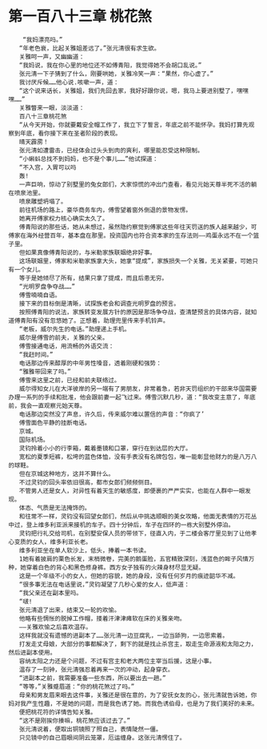 # 第一百八十三章 桃花煞
        “我妈漂亮吗。”
       “年老色衰，比起关雅姐差远了。”张元清很有求生欲。
       关雅呵一声，又幽幽道：
       “我妈说，我在你心里的地位还不如傅青阳，我觉得她不会胡口乱说。”
       张元清一下子猜到了什么，刚要哄她，关雅冷笑一声：“果然，你心虚了。”
       我讨厌斥候……他心说.咳嗽一声，道：
       “这个说来话长，关雅姐，我们先回去家，我好好跟你说，嗯，我马上要进别墅了，嘿嘿嘿……”
       关雅瞥来一眼，淡淡道：
       百八十三章桃花煞
       “从今天开始，你就要戴安全帽工作了，我立下了誓言，年底之前不能怀孕。我妈打算先观察到年底，看你接下来在圣者阶段的表现。
       晴天霹雳！
       张元清如遭雷击，已经体会过头头到肉的爽利，哪里能忍受这种限制。
       “小蝌蚪总找不到妈妈，也不是个事儿……”他试探道：
       “不入宫，入胃可以吗
       轰!
       一声巨响，惊动了别墅里的兔女郎们，大家惊慌的冲出门查看，看见元始天尊半死不活的躺在喷泉池里。
       喷泉雕塑坍塌了。
       前往机场的路上，豪华商务车内，傅雪望着窗外倒退的景物发愣。
       她离开傅家权力核心确实太久了。
       傅青阳说的那些话，她从未想过，虽然隐约察觉到傅家这些年往天罚送的族人越来越少，可傅家在海外经营百年，基本盘在那里。投资国内也符合资本家的生存法则——鸡蛋永远不在一个篮子里。
       但如果真像傅青阳说的，与米勒家族联姻绝非好事。
       这场联姻里，傅家和米勒家族拿大头，她拿“提成”，家族损失一个关雅，无关紧要，可她只有一个女儿。
       等于是她倾尽了所有，结果只拿了提成，而且后患无穷。
       “光明罗盘争夺战……”
       傅雪喃喃自语。
       接下来的目标倒是清晰，试探族老会和调查光明罗盘的预言。
       按照傅青阳的说法，家族转变发展方针的原因是那场争夺战，查清楚预言的具体内容，就知道傅青阳有没有忽悠她了。正想着，助理兜里传来手机铃声。
       “老板，威尔先生的电话。”助理递上手机。
       威尔是傅雪的前夫，关雅的父亲。
       傅雪接通电话，用流畅的外语交流：
       “我赶时间。”
       电话那边传来醇厚的中年男性嗓音，透着刚硬和强势：
       “雅雅带回来了吗。”
       傅雪来这里之前，已经和前夫联络过。
       威尔得知女儿在大洋彼岸的另一端有了男朋友，非常着急，若非天罚组织的干部来华国需要办理一系列的手续和批准，他会跟前妻一起飞过来。傅雪沉默几秒，道：“我改变主意了，年底前，我会一直观察元始天尊。
       电话那边突然没了声息，许久后，传来威尔难以置信的声音：“你疯了’
       傅雪面色平静的挂断电话。
       京城。
       国际机场。
       灵钧拎着小小的行李箱，戴着墨镜和口罩，穿行在到达层的大厅。
       宽松的夏季短裤，松垮的蓝色体恤，没有手表没有名牌包包，唯一能彰显他财力的是八万八的球鞋。
       但在京城这种地方，这并不算什么。
       不过灵钧的回头率依旧很高，都市女郎们频频侧目。
       不管男人还是女人，对异性有着天生的敏感度，即便裹的严严实实，也能在人群中一眼发现。
       体态、气质是无法掩饰的。
       和往常不一样，灵钧没有回望女郎们，然后从中挑选顺眼的美女攻略，他面无表情的万花丛中过，登上维多利亚派来接机的车子。四十分钟后，车子在四环的一栋大别墅外停泊。
       灵钧把行礼交给司机，在别墅安保人员的带领下，径直入内，于二楼会客厅里见到了让他孝心变质的女人，维多利亚长老。
       维多利亚坐在单人软沙上，低头，捧着一本书读。
       1她有着披肩的栗色长发，末梢微卷，完美的鹅蛋脸，五官精致深刻，浅蓝色的眸子风情万种，她穿着白色的背心和黑色修身裤。西方女子独有的火辣身材尽显无疑。
       这是一个年级不小的女人，但她的容貌，她的身段，没有任何岁月的痕迹韶华不减。
       “很多事无法在电话里说，”灵钧凝望了几秒心爱的女人，低声道：
       “我父亲还在副本里吗。
       “啵!
       张元清退了出来，结束又一轮的欢愉。
       他略有些惆怅的脱掉工作帽，搂着汗津津瘫软在床的关雅亲吻。
       ——关雅欢愉之后喜欢温存。
       这样我就没有遗憾的进副本了……张元清一边豆腐乳，一边当舔狗，一边思索着。
       打发走丈母娘，大部分的事都解决了，剩下的就是找止杀宫主，取走生命源液和太阳之力，然后进副本使用。
       容纳太阳之力还是个问题，不过有宫主和老大两位主宰当后援，这是小事。
       温存了一刻钟，张元清强忍着再来一次的冲动，起身穿衣。
       “进副本之前，我需要准备一些东西，所以要出去一趟。”
       “等等，”关雅蹙眉道：“你的桃花煞过了吗。”
       母亲和男友眉来眼去这件事，关雅还是很在意的，为了安抚女友的心，张元清就告诉她，你妈对我产生性趣，不是她的问题，而是我色诱了她。而我色诱伯母，也是为了我们美好的未来。
       便把桃花符的详情告知关雅。
       “这不是刚挨你揍嘛，桃花煞应该过去了。”
       张元清说着，便取出铜镜照了照自己，表情陡然一僵。
       只见镜中的自己眉眼间阴云笼罩，厄运缠身。这张元清愣住了。